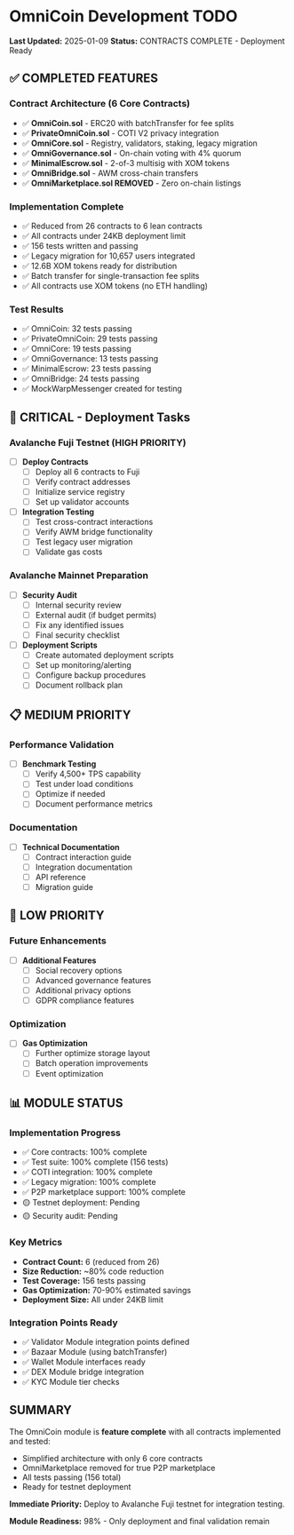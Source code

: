 # OmniCoin Development TODO

**Last Updated:** 2025-01-09
**Status:** CONTRACTS COMPLETE - Deployment Ready

## ✅ COMPLETED FEATURES

### Contract Architecture (6 Core Contracts)
- ✅ **OmniCoin.sol** - ERC20 with batchTransfer for fee splits
- ✅ **PrivateOmniCoin.sol** - COTI V2 privacy integration
- ✅ **OmniCore.sol** - Registry, validators, staking, legacy migration
- ✅ **OmniGovernance.sol** - On-chain voting with 4% quorum
- ✅ **MinimalEscrow.sol** - 2-of-3 multisig with XOM tokens
- ✅ **OmniBridge.sol** - AWM cross-chain transfers
- ✅ **OmniMarketplace.sol REMOVED** - Zero on-chain listings

### Implementation Complete
- ✅ Reduced from 26 contracts to 6 lean contracts
- ✅ All contracts under 24KB deployment limit
- ✅ 156 tests written and passing
- ✅ Legacy migration for 10,657 users integrated
- ✅ 12.6B XOM tokens ready for distribution
- ✅ Batch transfer for single-transaction fee splits
- ✅ All contracts use XOM tokens (no ETH handling)

### Test Results
- ✅ OmniCoin: 32 tests passing
- ✅ PrivateOmniCoin: 29 tests passing  
- ✅ OmniCore: 19 tests passing
- ✅ OmniGovernance: 13 tests passing
- ✅ MinimalEscrow: 23 tests passing
- ✅ OmniBridge: 24 tests passing
- ✅ MockWarpMessenger created for testing

## 🔴 CRITICAL - Deployment Tasks

### Avalanche Fuji Testnet (HIGH PRIORITY)
- [ ] **Deploy Contracts**
  - [ ] Deploy all 6 contracts to Fuji
  - [ ] Verify contract addresses
  - [ ] Initialize service registry
  - [ ] Set up validator accounts

- [ ] **Integration Testing**
  - [ ] Test cross-contract interactions
  - [ ] Verify AWM bridge functionality
  - [ ] Test legacy user migration
  - [ ] Validate gas costs

### Avalanche Mainnet Preparation
- [ ] **Security Audit**
  - [ ] Internal security review
  - [ ] External audit (if budget permits)
  - [ ] Fix any identified issues
  - [ ] Final security checklist

- [ ] **Deployment Scripts**
  - [ ] Create automated deployment scripts
  - [ ] Set up monitoring/alerting
  - [ ] Configure backup procedures
  - [ ] Document rollback plan

## 📋 MEDIUM PRIORITY

### Performance Validation
- [ ] **Benchmark Testing**
  - [ ] Verify 4,500+ TPS capability
  - [ ] Test under load conditions
  - [ ] Optimize if needed
  - [ ] Document performance metrics

### Documentation
- [ ] **Technical Documentation**
  - [ ] Contract interaction guide
  - [ ] Integration documentation
  - [ ] API reference
  - [ ] Migration guide

## 🎯 LOW PRIORITY

### Future Enhancements
- [ ] **Additional Features**
  - [ ] Social recovery options
  - [ ] Advanced governance features
  - [ ] Additional privacy options
  - [ ] GDPR compliance features

### Optimization
- [ ] **Gas Optimization**
  - [ ] Further optimize storage layout
  - [ ] Batch operation improvements
  - [ ] Event optimization

## 📊 MODULE STATUS

### Implementation Progress
- ✅ Core contracts: 100% complete
- ✅ Test suite: 100% complete (156 tests)
- ✅ COTI integration: 100% complete
- ✅ Legacy migration: 100% complete
- ✅ P2P marketplace support: 100% complete
- 🟡 Testnet deployment: Pending
- 🟡 Security audit: Pending

### Key Metrics
- **Contract Count:** 6 (reduced from 26)
- **Size Reduction:** ~80% code reduction
- **Test Coverage:** 156 tests passing
- **Gas Optimization:** 70-90% estimated savings
- **Deployment Size:** All under 24KB limit

### Integration Points Ready
- ✅ Validator Module integration points defined
- ✅ Bazaar Module (using batchTransfer)
- ✅ Wallet Module interfaces ready
- ✅ DEX Module bridge integration
- ✅ KYC Module tier checks

## SUMMARY

The OmniCoin module is **feature complete** with all contracts implemented and tested:
- Simplified architecture with only 6 core contracts
- OmniMarketplace removed for true P2P marketplace
- All tests passing (156 total)
- Ready for testnet deployment

**Immediate Priority:** Deploy to Avalanche Fuji testnet for integration testing.

**Module Readiness:** 98% - Only deployment and final validation remain